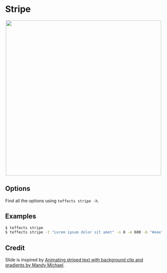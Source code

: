 # Stripe

<p align="center">
<img width="500" src="https://raw.githubusercontent.com/shinokada/teffects/main/images/stripe.gif" /> 
</p>

## Options

Find all the options using `teffects stripe -h`.

## Examples

```sh
$ teffects stripe
$ teffects stripe -t "Lorem ipsum dolor sit amet" -s 8 -e 600 -b "#eee" 
```

## Credit

Slide is inspired by [Animating striped text with background clip and gradients by Mandy Michael](https://codepen.io/mandymichael/pen/PaBraK).